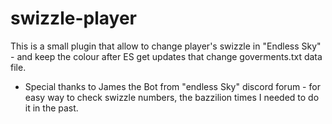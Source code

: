 # swizzle-player
This is a small plugin that allow to change player's swizzle in "Endless Sky" - and keep the colour after ES get updates that change goverments.txt data file.

- Special thanks to James the Bot from "endless Sky" discord forum - for easy way to check swizzle numbers, the bazzilion times I needed to do it in the past.
